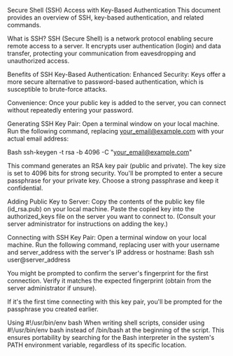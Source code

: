 Secure Shell (SSH) Access with Key-Based Authentication
This document provides an overview of SSH, key-based authentication, and related commands.

What is SSH?
SSH (Secure Shell) is a network protocol enabling secure remote access to a server. It encrypts user authentication (login) and data transfer, protecting your communication from eavesdropping and unauthorized access.

Benefits of SSH Key-Based Authentication:
Enhanced Security: Keys offer a more secure alternative to password-based authentication, which is susceptible to brute-force attacks.

Convenience: Once your public key is added to the server, you can connect without repeatedly entering your password.

Generating SSH Key Pair:
Open a terminal window on your local machine.
Run the following command, replacing your_email@example.com with your actual email address:

Bash
ssh-keygen -t rsa -b 4096 -C "your_email@example.com"

This command generates an RSA key pair (public and private).
The key size is set to 4096 bits for strong security.
You'll be prompted to enter a secure passphrase for your private key. Choose a strong passphrase and keep it confidential.

Adding Public Key to Server:
Copy the contents of the public key file (id_rsa.pub) on your local machine.
Paste the copied key into the authorized_keys file on the server you want to connect to. (Consult your server administrator for instructions on adding the key.)

Connecting with SSH Key Pair:
Open a terminal window on your local machine.
Run the following command, replacing user with your username and server_address with the server's IP address or hostname:
Bash
ssh user@server_address

You might be prompted to confirm the server's fingerprint for the first connection. Verify it matches the expected fingerprint (obtain from the server administrator if unsure).

If it's the first time connecting with this key pair, you'll be prompted for the passphrase you created earlier.

Using #!/usr/bin/env bash
When writing shell scripts, consider using #!/usr/bin/env bash instead of /bin/bash at the beginning of the script. This ensures portability by searching for the Bash interpreter in the system's PATH environment variable, regardless of its specific location.
